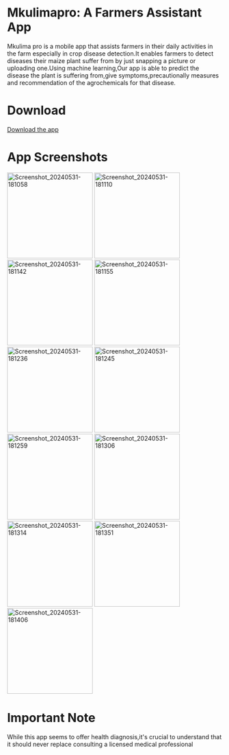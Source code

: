 # Mkulimapro: A Farmers Assistant App

Mkulima pro is a mobile app that assists farmers in their daily activities in the farm especially in crop disease detection.It enables farmers to detect diseases their maize plant suffer from by just snapping a picture or uploading one.Using machine learning,Our app is able to predict the disease the plant is suffering from,give symptoms,precautionally measures and recommendation of the agrochemicals for that disease.

# Download

[Download the app](https://nicholasngaruiya.github.io/apks/app-release.apk)

# App Screenshots

<img src="https://github.com/NicholasNgaruiya/mkulimapro/assets/116637116/9e645f6a-12f5-483b-a9c1-77e0b0289d45" alt="Screenshot_20240531-181058" width="200">
<img src="https://github.com/NicholasNgaruiya/mkulimapro/assets/116637116/a3cc7445-659a-41de-9ddb-bf8345289b43" alt="Screenshot_20240531-181110" width="200">
<img src="https://github.com/NicholasNgaruiya/mkulimapro/assets/116637116/d75e3e4d-7f3b-4ad9-bbc3-3d33abc40e24" alt="Screenshot_20240531-181142" width="200">
<img src="https://github.com/NicholasNgaruiya/mkulimapro/assets/116637116/44f46e07-4ef0-4a39-a89b-8150c3a866f7" alt="Screenshot_20240531-181155" width="200">
<img src="https://github.com/NicholasNgaruiya/mkulimapro/assets/116637116/45bb14d6-2b5f-4212-83bd-247bcd9b4f12" alt="Screenshot_20240531-181236" width="200">
<img src="https://github.com/NicholasNgaruiya/mkulimapro/assets/116637116/74e09057-a59e-481d-8a9b-29ee2be27516" alt="Screenshot_20240531-181245" width="200">
<img src="https://github.com/NicholasNgaruiya/mkulimapro/assets/116637116/0894377e-abe6-49a1-b5ea-48bef5085950" alt="Screenshot_20240531-181259" width="200">
<img src="https://github.com/NicholasNgaruiya/mkulimapro/assets/116637116/aca1db83-d600-4bcb-9abd-631dbc9a6d9b" alt="Screenshot_20240531-181306" width="200">
<img src="https://github.com/NicholasNgaruiya/mkulimapro/assets/116637116/ac7a2234-86ed-48f3-bd9f-263081e0e0a7)" alt="Screenshot_20240531-181314" width="200">
<img src="https://github.com/NicholasNgaruiya/mkulimapro/assets/116637116/5ce4ac7b-9df8-426e-8c62-cf2e8ea8097c" alt="Screenshot_20240531-181351" width="200">
<img src="https://github.com/NicholasNgaruiya/mkulimapro/assets/116637116/22666708-0bcf-4b6e-a365-1e07b8fbceb2" alt="Screenshot_20240531-181406" width="200">

# Important Note

While this app seems to offer health diagnosis,it's crucial to understand that it should never replace consulting a licensed medical professional

